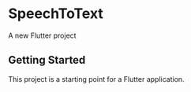 # SpeechToText
A new Flutter project 
## Getting Started
This project is a starting point for a Flutter application.
